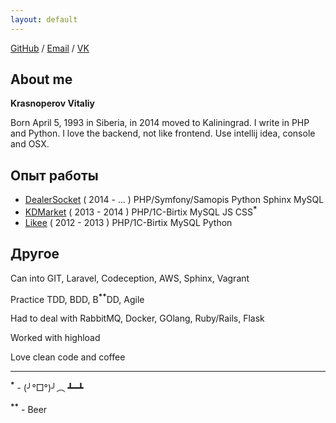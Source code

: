 ```yaml
---
layout: default
---
```


[GitHub](https://github.com/neronmoon) / [Email](mailto:alistar.neron@gmail.com) / [VK](https://vk.com/neronmoon)

## About me

**Krasnoperov Vitaliy**

Born April 5, 1993 in Siberia, in 2014 moved to Kaliningrad. I write in PHP and Python. I love the backend, not like frontend. Use intellij idea, console and OSX.

## Опыт работы

- [DealerSocket](http://dealersocket.com/) ( 2014 - ... ) PHP/Symfony/Samopis Python Sphinx MySQL
- [KDMarket](http://kdmarket.ru/) ( 2013 - 2014 ) PHP/1C-Birtix MySQL JS CSS<sup>**\***</sup>
- [Likee](https://likee.ru/) ( 2012 - 2013 ) PHP/1C-Birtix MySQL Python

## Другое

Can into GIT, Laravel, Codeception, AWS, Sphinx, Vagrant

Practice TDD, BDD, B<sup>**\***</sup><sup>**\***</sup>DD, Agile

Had to deal with  RabbitMQ, Docker, GOlang, Ruby/Rails, Flask

Worked with highload

Love clean code and coffee

------

<sup>**\***</sup> - (╯°□°)╯︵ ┻━┻

<sup>**\***</sup><sup>**\***</sup> - Beer
